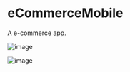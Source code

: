 # eCommerceMobile

A e-commerce app.

![image](https://user-images.githubusercontent.com/37857818/113659140-caa4ba80-9677-11eb-90bf-d7f199fcd6b4.png)

![image](https://user-images.githubusercontent.com/37857818/113659371-40a92180-9678-11eb-9c01-dbdd70c06842.png)

